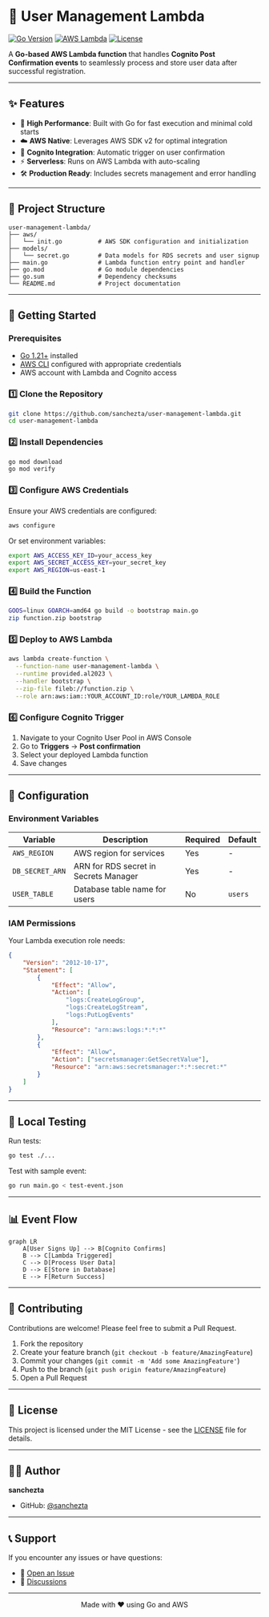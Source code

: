 # 🧠 User Management Lambda

[![Go Version](https://img.shields.io/badge/Go-1.21+-00ADD8?style=flat&logo=go)](https://go.dev/)
[![AWS Lambda](https://img.shields.io/badge/AWS-Lambda-FF9900?style=flat&logo=amazon-aws)](https://aws.amazon.com/lambda/)
[![License](https://img.shields.io/badge/license-MIT-blue.svg)](LICENSE)

A **Go-based AWS Lambda function** that handles **Cognito Post Confirmation events** to seamlessly process and store user data after successful registration.

---

## ✨ Features

- 🚀 **High Performance**: Built with Go for fast execution and minimal cold starts
- ☁️ **AWS Native**: Leverages AWS SDK v2 for optimal integration
- 🔐 **Cognito Integration**: Automatic trigger on user confirmation
- ⚡ **Serverless**: Runs on AWS Lambda with auto-scaling
- 🛠️ **Production Ready**: Includes secrets management and error handling

---

## 📁 Project Structure

```
user-management-lambda/
├── aws/
│   └── init.go          # AWS SDK configuration and initialization
├── models/
│   └── secret.go        # Data models for RDS secrets and user signup
├── main.go              # Lambda function entry point and handler
├── go.mod               # Go module dependencies
├── go.sum               # Dependency checksums
└── README.md            # Project documentation
```

---

## 🚀 Getting Started

### Prerequisites

- [Go 1.21+](https://go.dev/dl/) installed
- [AWS CLI](https://aws.amazon.com/cli/) configured with appropriate credentials
- AWS account with Lambda and Cognito access

### 1️⃣ Clone the Repository

```bash
git clone https://github.com/sanchezta/user-management-lambda.git
cd user-management-lambda
```

### 2️⃣ Install Dependencies

```bash
go mod download
go mod verify
```

### 3️⃣ Configure AWS Credentials

Ensure your AWS credentials are configured:

```bash
aws configure
```

Or set environment variables:

```bash
export AWS_ACCESS_KEY_ID=your_access_key
export AWS_SECRET_ACCESS_KEY=your_secret_key
export AWS_REGION=us-east-1
```

### 4️⃣ Build the Function

```bash
GOOS=linux GOARCH=amd64 go build -o bootstrap main.go
zip function.zip bootstrap
```

### 5️⃣ Deploy to AWS Lambda

```bash
aws lambda create-function \
  --function-name user-management-lambda \
  --runtime provided.al2023 \
  --handler bootstrap \
  --zip-file fileb://function.zip \
  --role arn:aws:iam::YOUR_ACCOUNT_ID:role/YOUR_LAMBDA_ROLE
```

### 6️⃣ Configure Cognito Trigger

1. Navigate to your Cognito User Pool in AWS Console
2. Go to **Triggers** → **Post confirmation**
3. Select your deployed Lambda function
4. Save changes

---

## 🔧 Configuration

### Environment Variables

| Variable        | Description                           | Required | Default |
| --------------- | ------------------------------------- | -------- | ------- |
| `AWS_REGION`    | AWS region for services               | Yes      | -       |
| `DB_SECRET_ARN` | ARN for RDS secret in Secrets Manager | Yes      | -       |
| `USER_TABLE`    | Database table name for users         | No       | `users` |

### IAM Permissions

Your Lambda execution role needs:

```json
{
	"Version": "2012-10-17",
	"Statement": [
		{
			"Effect": "Allow",
			"Action": [
				"logs:CreateLogGroup",
				"logs:CreateLogStream",
				"logs:PutLogEvents"
			],
			"Resource": "arn:aws:logs:*:*:*"
		},
		{
			"Effect": "Allow",
			"Action": ["secretsmanager:GetSecretValue"],
			"Resource": "arn:aws:secretsmanager:*:*:secret:*"
		}
	]
}
```

---

## 🧪 Local Testing

Run tests:

```bash
go test ./...
```

Test with sample event:

```bash
go run main.go < test-event.json
```

---

## 📊 Event Flow

```mermaid
graph LR
    A[User Signs Up] --> B[Cognito Confirms]
    B --> C[Lambda Triggered]
    C --> D[Process User Data]
    D --> E[Store in Database]
    E --> F[Return Success]
```

---

## 🤝 Contributing

Contributions are welcome! Please feel free to submit a Pull Request.

1. Fork the repository
2. Create your feature branch (`git checkout -b feature/AmazingFeature`)
3. Commit your changes (`git commit -m 'Add some AmazingFeature'`)
4. Push to the branch (`git push origin feature/AmazingFeature`)
5. Open a Pull Request

---

## 📝 License

This project is licensed under the MIT License - see the [LICENSE](LICENSE) file for details.

---

## 👨‍💻 Author

**sanchezta**

- GitHub: [@sanchezta](https://github.com/sanchezta)

---

## 📞 Support

If you encounter any issues or have questions:

- 🐛 [Open an Issue](https://github.com/sanchezta/user-management-lambda/issues)
- 💬 [Discussions](https://github.com/sanchezta/user-management-lambda/discussions)

---

<p align="center">Made with ❤️ using Go and AWS</p>
